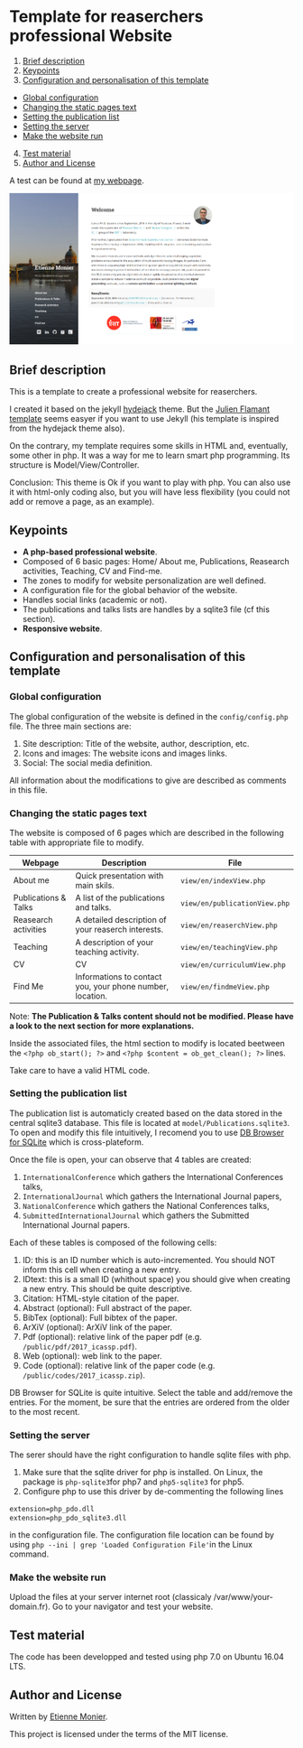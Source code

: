 # Template for reaserchers professional Website

1. [Brief description](#description)
2. [Keypoints](#keypoints)
3. [Configuration and personalisation of this template](#configuration)
- [Global configuration](#global_configuration)
- [Changing the static pages text](#static-pages)
- [Setting the publication list](#publication_list)
- [Setting the server](#setting_server)
- [Make the website run](#website_run)
4. [Test material](#test_material)
5. [Author and License](#author_license)

A test can be found at [my webpage](http://monier.perso.enseeiht.fr/index.php).

![Overview](doc/img/Overview.png)

## <a name="description"></a>Brief description

This is a template to create a professional website for reaserchers. 

I created it based on the jekyll [hydejack](https://github.com/qwtel/hydejack) theme. But the [Julien Flamant template](https://github.com/jflamant/jekyllTemplate) seems easyer if you want to use Jekyll (his template is inspired from the hydejack theme also).

On the contrary, my template requires some skills in HTML and, eventually, some other in php. It was a way for me to learn smart php programming. Its structure is Model/View/Controller. 

Conclusion: This theme is Ok if you want to play with php. You can also use it with html-only coding also, but you will have less flexibility (you could not add or remove a page, as an example).

## <a name="keypoints"></a>Keypoints

- **A php-based professional website**.
- Composed of 6 basic pages: Home/ About me, Publications, Reasearch activities, Teaching, CV and Find-me.
- The zones to modify for website personalization are well defined.
- A configuration file for the global behavior of the website.
- Handles social links (academic or not).
- The publications and talks lists are handles by a sqlite3 file (cf this section). 
- **Responsive website**.

## <a name="configuration"></a>Configuration and personalisation of this template

### <a name="global_configuration"></a>Global configuration

The global configuration of the website is defined in the `config/config.php` file. The three main sections are:
1. Site description: Title of the website, author, description, etc.
2. Icons and images: The website icons and images links.
3. Social: The social media definition.

All information about the modifications to give are described as comments in this file.

### <a name="static-pages"></a>Changing the static pages text

The website is composed of 6 pages which are described in the following table with appropriate file to modify.

Webpage | Description| File
--- | --- | ---
About me | Quick presentation with main skils. | `view/en/indexView.php`
Publications & Talks | A list of the publications and talks. | `view/en/publicationView.php`
Reasearch activities | A detailed description of your reaserch interests. | `view/en/reaserchView.php`
Teaching | A description of your teaching activity. |  `view/en/teachingView.php`
CV | CV | `view/en/curriculumView.php`
Find Me | Informations to contact you, your phone number, location. | `view/en/findmeView.php` 

Note: **The Publication & Talks content should not be modified. Please have a look to the next section for more explanations.**

Inside the associated files, the html section to modify is located beetween the `<?php ob_start(); ?>` and `<?php $content = ob_get_clean(); ?>` lines.

Take care to have a valid HTML code.

### <a name="publication_list"></a>Setting the publication list

The publication list is automaticly created based on the data stored in the central sqlite3 database. This file is located at `model/Publications.sqlite3`. To open and modify this file intuitively, I recomend you to use [DB Browser for SQLite](https://sqlitebrowser.org/) which is cross-plateform. 

Once the file is open, your can observe that 4 tables are created:
1. `InternationalConference` which gathers the International Conferences talks,
2. `InternationalJournal` which gathers the International Journal papers,
3. `NationalConference` which gathers the National Conferences talks,
4. `SubmittedInternationalJournal` which gathers the Submitted International Journal papers.

Each of these tables is composed of the following cells:
1. ID: this is an ID number which is auto-incremented. You should NOT inform this cell when creating a new entry.
2. IDtext: this is a small ID (whithout space) you should give when creating a new entry. This should be quite descriptive.
3. Citation: HTML-style citation of the paper.
4. Abstract (optional): Full abstract of the paper.
5. BibTex (optional): Full bibtex of the paper.
6. ArXiV (optional): ArXiV link of the paper.
7. Pdf (optional): relative link of the paper pdf (e.g. `/public/pdf/2017_icassp.pdf`).
8. Web (optional): web link to the paper.
9. Code (optional): relative link of the paper code (e.g. `/public/codes/2017_icassp.zip`).

DB Browser for SQLite is quite intuitive. Select the table and add/remove the entries. For the moment, be sure that the entries are ordered from the older to the most recent.

### <a name="setting_server"></a>Setting the server

The serer should have the right configuration to handle sqlite files with php.

1. Make sure that the sqlite driver for php is installed. On Linux, the package is `php-sqlite3`for php7 and `php5-sqlite3` for php5.
2. Configure php to use this driver by de-commenting the following lines
```
extension=php_pdo.dll
extension=php_pdo_sqlite3.dll
```
in the configuration file. The configuration file location can be found by using `php --ini | grep 'Loaded Configuration File'`in the Linux command.

### <a name="website_run"></a>Make the website run

Upload the files at your server internet root (classicaly /var/www/your-domain.fr). Go to your navigator and test your website.


## <a name="test_material"></a>Test material

The code has been developped and tested using php 7.0 on Ubuntu 16.04 LTS.

## <a name="author_license"></a>Author and License

Written by [Etienne Monier](http://monier.perso.enseeiht.fr/index.php).

This project is licensed under the terms of the MIT license.